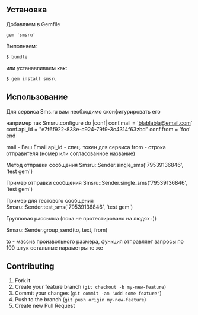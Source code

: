 ## Установка

Добавляем в Gemfile

    gem 'smsru'

Выполняем:

    $ bundle

или устанавливаем как:

    $ gem install smsru

## Использование
Для сервиса Sms.ru вам необходимо сконфигурировать его

например так
Smsru.configure do |conf|
  conf.mail = 'blablabla@email.com'
  conf.api_id = "e7f6f922-838e-c924-79f9-3c4314f63zbd"
  conf.from = 'foo'
end

mail - Ваш Email
api_id - спец. токен для сервиса
from - строка отправителя (номер или согласованное название)

Метод отправки сообщения
Smsru::Sender.single_sms('79539136846', 'test gem')

Пример отправки сообщения
Smsru::Sender.single_sms('79539136846', 'test gem')

Пример для тестового сообщения
Smsru::Sender.test_sms('79539136846', 'test gem')

Групповая рассылка (пока не протестировано на людях :))

Smsru::Sender.group_send(to, text, from)

to - массив произвольного размера, функция отправляет запросы по 100 штук
остальные параметры те же

## Contributing

1. Fork it
2. Create your feature branch (`git checkout -b my-new-feature`)
3. Commit your changes (`git commit -am 'Add some feature'`)
4. Push to the branch (`git push origin my-new-feature`)
5. Create new Pull Request
